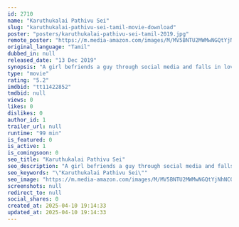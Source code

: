 ```yaml
---
id: 2710
name: "Karuthukalai Pathivu Sei"
slug: "karuthukalai-pathivu-sei-tamil-movie-download"
poster: "posters/karuthukalai-pathivu-sei-tamil-2019.jpg"
remote_poster: "https://m.media-amazon.com/images/M/MV5BNTU2MWMwNGQtYjNhNC00YTZkLWEyYWUtYTQ0ZDJkYTRmNzAyXkEyXkFqcGdeQXVyMTEwOTI0MzQz._V1_SX300.jpg"
original_language: "Tamil"
dubbed_in: null
released_date: "13 Dec 2019"
synopsis: "A girl befriends a guy through social media and falls in love with him. She travels to Chennai to be with him and quickly realizes the trap laid for her. This story revolves around social media exploitation and how a single girl f..."
type: "movie"
rating: "5.2"
imdbid: "tt11422852"
tmdbid: null
views: 0
likes: 0
dislikes: 0
author_id: 1
trailer_url: null
runtime: "99 min"
is_featured: 0
is_active: 1
is_comingsoon: 0
seo_title: "Karuthukalai Pathivu Sei"
seo_description: "A girl befriends a guy through social media and falls in love with him. She travels to Chennai to be with him and quickly realizes the trap laid for her. This story revolves around social media exploitation and how a single girl f..."
seo_keywords: "\"Karuthukalai Pathivu Sei\""
seo_image: "https://m.media-amazon.com/images/M/MV5BNTU2MWMwNGQtYjNhNC00YTZkLWEyYWUtYTQ0ZDJkYTRmNzAyXkEyXkFqcGdeQXVyMTEwOTI0MzQz._V1_SX300.jpg"
screenshots: null
redirect_to: null
social_shares: 0
created_at: 2025-04-10 19:14:33
updated_at: 2025-04-10 19:14:33
---
```


